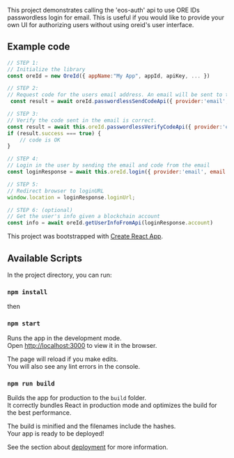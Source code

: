 This project demonstrates calling the 'eos-auth' api to use ORE IDs passwordless login for email.
This is useful if you would like to provide your own UI for authorizing users without using oreid's user interface.

## Example code

```javascript
// STEP 1:
// Initialize the library
const oreId = new OreId({ appName:"My App", appId, apiKey, ... })

// STEP 2:
// Request code for the users email address. An email will be sent to the user.
 const result = await oreId.passwordlessSendCodeApi({ provider:'email',  email:'steve@example.com'});

// STEP 3:
// Verify the code sent in the email is correct.
const result = await this.oreId.passwordlessVerifyCodeApi({ provider:'email',  email:'steve@example.com', code:'123456' });
if (result.success === true) {
    // code is OK
}

// STEP 4:
// Login in the user by sending the email and code from the email
const loginResponse = await this.oreId.login({ provider:'email', email:'steve@example.com', code:'123456', chainNetwork:'eos_kylin' });

// STEP 5:
// Redirect browser to loginURL
window.location = loginResponse.loginUrl;

// STEP 6: (optional)
// Get the user's info given a blockchain account
const info = await oreId.getUserInfoFromApi(loginResponse.account)
```

This project was bootstrapped with [Create React App](https://github.com/facebook/create-react-app).

## Available Scripts

In the project directory, you can run:

### `npm install`

then

### `npm start`

Runs the app in the development mode.<br>
Open [http://localhost:3000](http://localhost:3000) to view it in the browser.

The page will reload if you make edits.<br>
You will also see any lint errors in the console.

### `npm run build`

Builds the app for production to the `build` folder.<br>
It correctly bundles React in production mode and optimizes the build for the best performance.

The build is minified and the filenames include the hashes.<br>
Your app is ready to be deployed!

See the section about [deployment](https://facebook.github.io/create-react-app/docs/deployment) for more information.

